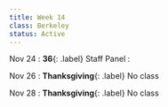 ```yaml
---
title: Week 14
class: Berkeley
status: Active
---
```


Nov 24
: **36**{: .label} Staff Panel
    : <!--{{site.links.lec.slides.slide39}} {{site.links.lec.demo.demo39}}-->

Nov 26
: **Thanksgiving**{: .label} No class

Nov 28
: **Thanksgiving**{: .label} No class